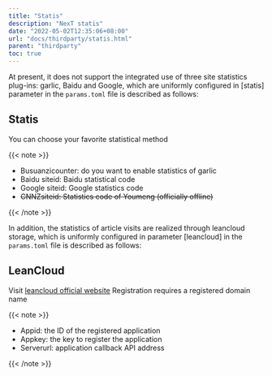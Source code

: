 ```yaml
---
title: "Statis"
description: "NexT statis"
date: "2022-05-02T12:35:06+08:00"
url: "docs/thirdparty/statis.html"
parent: "thirdparty"
toc: true
---
```


At present, it does not support the integrated use of three site statistics plug-ins: garlic, Baidu and Google, which are uniformly configured in [statis] parameter in the `params.toml` file is described as follows:

## Statis

You can choose your favorite statistical method

{{< note >}}

- Busuanzicounter: do you want to enable statistics of garlic
- Baidu siteid: Baidu statistical code
- Google siteid: Google statistics code
- ~~CNNZsiteid: Statistics code of Youmeng (officially offline)~~

{{< /note >}}

In addition, the statistics of article visits are realized through leancloud storage, which is uniformly configured in parameter [leancloud] in the  `params.toml` file is described as follows:

## LeanCloud

Visit [leancloud official website](https://www.leancloud.cn/) Registration requires a registered domain name

{{< note >}}

- Appid: the ID of the registered application
- Appkey: the key to register the application
- Serverurl: application callback API address

{{< /note >}}


